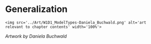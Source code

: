# Generalization

 ````{div} full-width 
 <img src='../Art/W1D1_ModelTypes-Daniela_Buchwald.png' alt='art relevant to chapter contents' width='100%'> 
```` 

*Artwork by Daniela Buchwald*